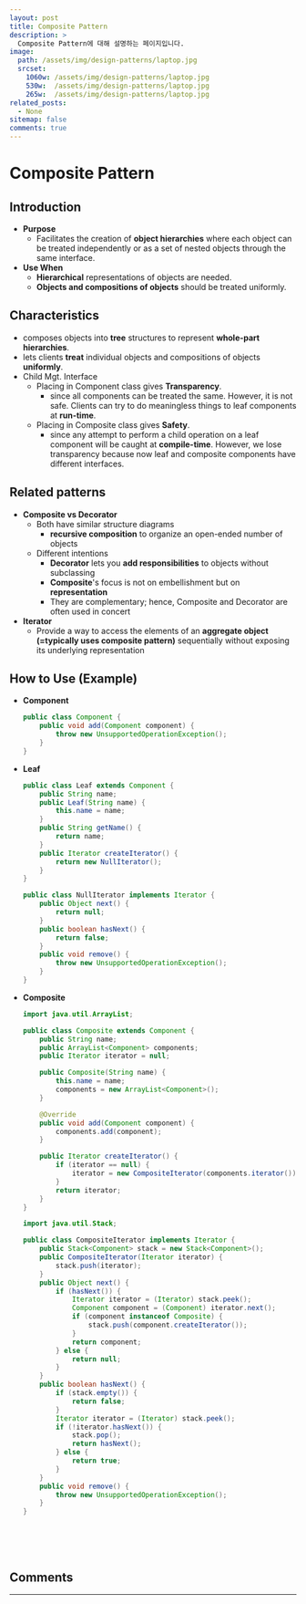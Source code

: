 ```yaml
---
layout: post
title: Composite Pattern
description: >
  Composite Pattern에 대해 설명하는 페이지입니다.
image: 
  path: /assets/img/design-patterns/laptop.jpg
  srcset:
    1060w: /assets/img/design-patterns/laptop.jpg
    530w:  /assets/img/design-patterns/laptop.jpg
    265w:  /assets/img/design-patterns/laptop.jpg
related_posts:
  - None
sitemap: false
comments: true
---
```


# Composite Pattern

## Introduction
- **Purpose**
  - Facilitates the creation of **object hierarchies** where each object can be treated independently or as a set of nested objects through the same interface.
- **Use When**
  - **Hierarchical** representations of objects are needed.
  - **Objects and compositions of objects** should be treated uniformly.

## Characteristics
- composes objects into **tree** structures to represent **whole-part hierarchies**.
- lets clients **treat** individual objects and compositions of objects **uniformly**.
- Child Mgt. Interface
  - Placing in Component class gives **Transparency**.
    - since all components can be treated the same. However, it is not safe. Clients can try to do meaningless things to leaf components at **run-time**.
  - Placing in Composite class gives **Safety**.
    -  since any attempt to perform a child operation on a leaf component will be caught at **compile-time**. However, we lose transparency because now leaf and composite components have different interfaces.

## Related patterns
- **Composite vs Decorator**
  - Both have similar structure diagrams
    - **recursive composition** to organize an open-ended number of objects
  - Different intentions
    - **Decorator** lets you **add responsibilities** to objects without subclassing
    - **Composite**'s focus is not on embellishment but on **representation**
    - They are complementary; hence, Composite and Decorator are often used in concert
- **Iterator**
  - Provide a way to access the elements of an **aggregate object (=typically uses composite pattern)** sequentially without exposing its underlying representation

## How to Use (Example)
- **Component**
  ```java
  public class Component {
      public void add(Component component) {
          throw new UnsupportedOperationException();
      }
  }
  ```
- **Leaf**
  ```java
  public class Leaf extends Component {
      public String name;
      public Leaf(String name) {
          this.name = name;
      }
      public String getName() {
          return name;
      }
      public Iterator createIterator() {
          return new NullIterator();
      }
  }
  ```
  ```java
  public class NullIterator implements Iterator {
      public Object next() {
          return null;
      }
      public boolean hasNext() {
          return false;
      }
      public void remove() {
          throw new UnsupportedOperationException();
      }
  }
  ```
- **Composite**
  ```java
  import java.util.ArrayList;
  
  public class Composite extends Component {
      public String name;
      public ArrayList<Component> components;
      public Iterator iterator = null;
  
      public Composite(String name) {
          this.name = name;
          components = new ArrayList<Component>();
      }

      @Override
      public void add(Component component) {
          components.add(component);
      }

      public Iterator createIterator() {
          if (iterator == null) {
              iterator = new CompositeIterator(components.iterator());
          }
          return iterator;
      }
  }
  ```
  ```java
  import java.util.Stack;
  
  public class CompositeIterator implements Iterator {
      public Stack<Component> stack = new Stack<Component>();
      public CompositeIterator(Iterator iterator) {
          stack.push(iterator);
      }
      public Object next() {
          if (hasNext()) {
              Iterator iterator = (Iterator) stack.peek();
              Component component = (Component) iterator.next();
              if (component instanceof Composite) {
                  stack.push(component.createIterator());
              }
              return component;
          } else {
              return null;
          }
      }
      public boolean hasNext() {
          if (stack.empty()) {
              return false;
          }
          Iterator iterator = (Iterator) stack.peek();
          if (!iterator.hasNext()) {
              stack.pop();
              return hasNext();
          } else {
              return true;
          }
      }
      public void remove() {
          throw new UnsupportedOperationException();
      }
  }
  ```

<br />
<br />
<br />

## Comments
<hr />
<script
  src="https://utteranc.es/client.js"
  repo="HyunJinNo/HyunJinNo.github.io"
  issue-term="pathname"
  theme="github-light"
  crossorigin="anonymous"
  async
></script>